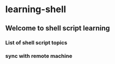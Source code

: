 # learning-shell
## Welcome to shell script learning
### List of shell script topics
### sync with remote machine